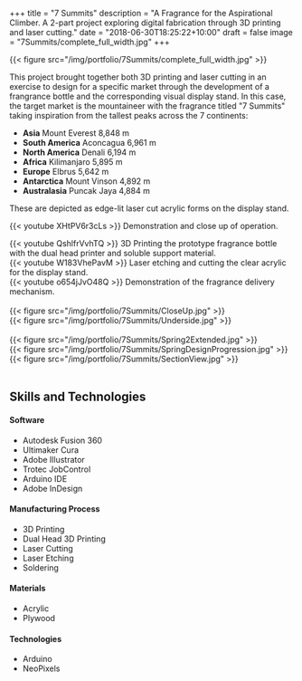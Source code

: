 +++
title = "7 Summits"
description = "A Fragrance for the Aspirational Climber.  A 2-part project exploring digital fabrication through 3D printing and laser cutting."
date = "2018-06-30T18:25:22+10:00"
draft = false
image = "7Summits/complete_full_width.jpg"
+++

{{< figure src="/img/portfolio/7Summits/complete_full_width.jpg" >}}

This project brought together both 3D printing and laser cutting in an exercise to design for a specific market through the development of a frangrance bottle and the corresponding visual display stand.  In this case, the target market is the mountaineer with the fragrance titled "7 Summits" taking inspiration from the tallest peaks across the 7 continents:

+ **Asia** Mount Everest 8,848 m
+ **South America** Aconcagua 6,961 m
+ **North America** Denali 6,194 m
+ **Africa** Kilimanjaro 5,895 m
+ **Europe** Elbrus 5,642 m
+ **Antarctica** Mount Vinson 4,892 m
+ **Australasia** Puncak Jaya 4,884 m

These are depicted as edge-lit laser cut acrylic forms on the display stand.


<!-- Demonstration and close up of operation -->
{{< youtube XHtPV6r3cLs >}}
Demonstration and close up of operation.

<!-- longer demonstration: https://youtu.be/oKwocXtZ9mg -->
<!-- Carabiner fit: https://youtu.be/VSB3atjDatY -->
<!-- Spring test https://youtu.be/PS4FCoM4-Mo -->
<!-- -->
<!-- -->

<div class="row">
    <div class="4u 12u$(medium)">
        <!-- 3d printing -->
        {{< youtube QshlfrVvhTQ >}}
        3D Printing the prototype fragrance bottle with the dual head printer and soluble support material.
    </div>
    <div class="4u 12u$(medium)">
        <!-- Laser cutting -->
        {{< youtube W183VhePavM >}}
        Laser etching and cutting the clear acrylic for the display stand.
    </div>
    <div class="4u 12u$(medium)">
        <!-- Nozzle operation video -->
        {{< youtube o654jJvO48Q >}}
        Demonstration of the fragrance delivery mechanism.
    </div>
</div>

</br>

<div class="row">
    <div class="4u 12u$(medium)">
        {{< figure src="/img/portfolio/7Summits/CloseUp.jpg" >}}
    </div>
    <div class="8u 12u$(medium)">
        {{< figure src="/img/portfolio/7Summits/Underside.jpg" >}}
    </div>
</div>
</br>
<div class="row">
    <div class="3u 12u$(medium)">
        {{< figure src="/img/portfolio/7Summits/Spring2Extended.jpg" >}}
    </div>
    <div class="7u 12u$(medium)">
        {{< figure src="/img/portfolio/7Summits/SpringDesignProgression.jpg" >}}
    </div>
    <div class="2u 12u$(medium)">
        {{< figure src="/img/portfolio/7Summits/SectionView.jpg" >}}
    </div>
</div>

</br >

Skills and Technologies
-----

#### Software

+ Autodesk Fusion 360
+ Ultimaker Cura
+ Adobe Illustrator
+ Trotec JobControl
+ Arduino IDE
+ Adobe InDesign


#### Manufacturing Process

+ 3D Printing
+ Dual Head 3D Printing
+ Laser Cutting
+ Laser Etching
+ Soldering


#### Materials

+ Acrylic
+ Plywood


#### Technologies

+ Arduino
+ NeoPixels
